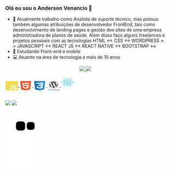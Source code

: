 ### Olá eu sou o Anderson Venancio 👋



- 🔭 Atualmente trabalho como Analista de suporte técnico, mas possuo também algumas atribuições de desenvolvedor FrontEnd, tais como desenvolvimento de landing pages e gestão dos sites de uma empresa administradora de planos de saúde. Além disso faço alguns freelances e projetos pessoais com as tecnologias HTML <-> CSS <-> WORDPRESS <-> JAVASCRIPT <-> REACT JS <-> REACT NATIVE <-> BOOTSTRAP <->
- 🌱 Estudando Front-end e mobile
- 💻 Atuante na área de tecnologia a mais de 10 anos


<div align="center">
  <a href="https://github.com/andersonvenancio">
  <img height="160em" src="https://github-readme-stats.vercel.app/api?username=andersonvenancio&show_icons=true&theme=gotham&include_all_commits=true&count_private=true"/>
  <img height="160em" src="https://github-readme-stats.vercel.app/api/top-langs/?username=andersonvenancio&layout=compact&langs_count=7&theme=gotham"/>
</div>
 
  <div style="display: inline_block"><br>
  <img align="center" alt="Ander-Js" height="30" width="40" src="https://raw.githubusercontent.com/devicons/devicon/master/icons/javascript/javascript-plain.svg">
  <img align="center" alt="Ander-HTML" height="30" width="40" src="https://raw.githubusercontent.com/devicons/devicon/master/icons/html5/html5-original.svg">
  <img align="center" alt="Ander-CSS" height="30" width="40" src="https://raw.githubusercontent.com/devicons/devicon/master/icons/css3/css3-original.svg">
  <img align="center" alt="Ander-WORDPRESS" height="30" width="40" src="https://github.com/devicons/devicon/blob/master/icons/wordpress/wordpress-original.svg">
  <img aling="center" alt="Ander-React" height="30" width="40" src="https://github.com/devicons/devicon/blob/master/icons/react/react-original.svg">
 </div>
  
  <div>
    <br>
    
  <a href = "mailto:anderson.arteetecnologia@gmail.com"><img src="https://img.shields.io/badge/-Gmail-%23333?style=for-the-badge&logo=gmail&logoColor=white" target="_blank"></a>
  <a href="https://www.linkedin.com/in/anderson-venancio-ti/" target="_blank"><img src="https://img.shields.io/badge/-LinkedIn-%230077B5?style=for-the-badge&logo=linkedin&logoColor=white" target="_blank"></a> 
    
  ![Snake animation](https://github.com/andersonvenancio/andersonvenancio/blob/output/github-contribution-grid-snake.svg)
